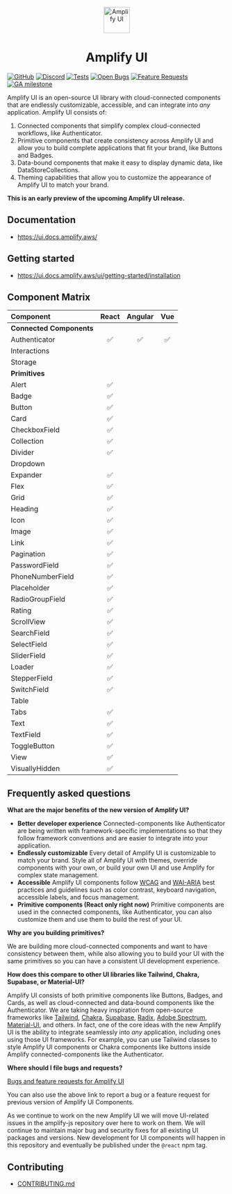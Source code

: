 <p align="center">
  <a href="https://ui.docs.amplify.aws">
    <img alt="Amplify UI" src="https://github.com/aws-amplify/community/blob/master/src/assets/images/logo-dark.png" width="60" />
  </a>
</p>
<h1 align="center">
  Amplify UI
</h1>

[![GitHub](https://img.shields.io/github/license/aws-amplify/amplify-ui)](LICENSE)
[![Discord](https://img.shields.io/discord/308323056592486420?logo=discord)](https://discord.gg/jWVbPfC)
[![Tests](https://github.com/aws-amplify/amplify-ui/actions/workflows/tests.yml/badge.svg)](https://github.com/aws-amplify/amplify-ui/actions/workflows/tests.yml)
[![Open Bugs](https://img.shields.io/github/issues/aws-amplify/amplify-ui/bug?color=d73a4a&label=bugs)](https://github.com/aws-amplify/amplify-cli/issues?q=is%3Aissue+is%3Aopen+label%3Abug)
[![Feature Requests](https://img.shields.io/github/issues/aws-amplify/amplify-ui/feature-request?color=ff9001&label=feature%20requests)](https://github.com/aws-amplify/amplify-cli/issues?q=is%3Aissue+label%3Afeature-request+is%3Aopen)
[![GA milestone](https://img.shields.io/github/milestones/progress-percent/aws-amplify/amplify-ui/1)](https://github.com/aws-amplify/amplify-ui/milestone/1)

Amplify UI is an open-source UI library with cloud-connected components that are endlessly customizable, accessible, and can integrate into _any_ application. Amplify UI consists of:

1. Connected components that simplify complex cloud-connected workflows, like Authenticator.
2. Primitive components that create consistency across Amplify UI and allow you to build complete applications that fit your brand, like Buttons and Badges.
3. Data-bound components that make it easy to display dynamic data, like DataStoreCollections.
4. Theming capabilities that allow you to customize the appearance of Amplify UI to match your brand.

**This is an early preview of the upcoming Amplify UI release.**

## Documentation

- https://ui.docs.amplify.aws/

## Getting started

- https://ui.docs.amplify.aws/ui/getting-started/installation

## Component Matrix

| **Component**            | **React** | **Angular** | **Vue** |
| :----------------------- | :-------: | :---------: | :-----: |
| **Connected Components** |           |             |
| Authenticator            |    ✅     |     ✅      |   ✅    |
| Interactions             |           |             |
| Storage                  |           |             |
| **Primitives**           |           |             |
| Alert                    |    ✅     |             |
| Badge                    |    ✅     |             |
| Button                   |    ✅     |             |
| Card                     |    ✅     |             |
| CheckboxField            |    ✅     |             |
| Collection               |    ✅     |             |
| Divider                  |    ✅     |             |
| Dropdown                 |           |             |
| Expander                 |    ✅     |             |
| Flex                     |    ✅     |             |
| Grid                     |    ✅     |             |
| Heading                  |    ✅     |             |
| Icon                     |    ✅     |             |
| Image                    |    ✅     |             |
| Link                     |    ✅     |             |
| Pagination               |    ✅     |             |
| PasswordField            |    ✅     |             |
| PhoneNumberField         |    ✅     |             |
| Placeholder              |    ✅     |             |
| RadioGroupField          |    ✅     |             |
| Rating                   |    ✅     |             |
| ScrollView               |    ✅     |             |
| SearchField              |    ✅     |             |
| SelectField              |    ✅     |             |
| SliderField              |    ✅     |             |
| Loader                   |    ✅     |             |
| StepperField             |    ✅     |             |
| SwitchField              |    ✅     |             |
| Table                    |           |             |
| Tabs                     |    ✅     |             |
| Text                     |    ✅     |             |
| TextField                |    ✅     |             |
| ToggleButton             |    ✅     |             |
| View                     |    ✅     |             |
| VisuallyHidden           |    ✅     |             |

## Frequently asked questions

**What are the major benefits of the new version of Amplify UI?**

- **Better developer experience** Connected-components like Authenticator are being written with framework-specific implementations so that they follow framework conventions and are easier to integrate into your application.
- **Endlessly customizable** Every detail of Amplify UI is customizable to match your brand. Style all of Amplify UI with themes, override components with your own, or build your own UI and use Amplify for complex state management.
- **Accessible** Amplify UI components follow [WCAG](https://www.w3.org/WAI/standards-guidelines/wcag/) and [WAI-ARIA](https://www.w3.org/TR/wai-aria-1.2/) best practices and guidelines such as color contrast, keyboard navigation, accessible labels, and focus management.
- **Primitive components (React only right now)** Primitive components are used in the connected components, like Authenticator, you can also customize them and use them to build the rest of your UI.

**Why are you building primitives?**

We are building more cloud-connected components and want to have consistency between them, while also allowing you to build your UI with the same primitives so you can have a consistent UI development experience.

**How does this compare to other UI libraries like Tailwind, Chakra, Supabase, or Material-UI?**

Amplify UI consists of both primitive components like Buttons, Badges, and Cards, as well as cloud-connected and data-bound components like the Authenticator. We are taking heavy inspiration from open-source frameworks like [Tailwind](https://tailwindcss.com/), [Chakra](https://chakra-ui.com/), [Supabase](https://ui.supabase.io/), [Radix](https://www.radix-ui.com/), [Adobe Spectrum](https://react-spectrum.adobe.com/), [Material-UI](https://material-ui.com/), and others. In fact, one of the core ideas with the new Amplify UI is the ability to integrate seamlessly into _any_ application, including ones using those UI frameworks. For example, you can use Tailwind classes to style Amplify UI components or Chakra components like buttons inside Amplify connected-components like the Authenticator.

**Where should I file bugs and requests?**

[Bugs and feature requests for Amplify UI](https://github.com/aws-amplify/amplify-ui/issues/new)

You can also use the above link to report a bug or a feature request for previous version of Amplify UI Components.

As we continue to work on the new Amplify UI we will move UI-related issues in the amplify-js repository over here to work on them. We will continue to maintain major bug and security fixes for all existing UI packages and versions. New development for UI components will happen in this repository and eventually be published under the `@react` npm tag.

## Contributing

- [CONTRIBUTING.md](/CONTRIBUTING.md)
